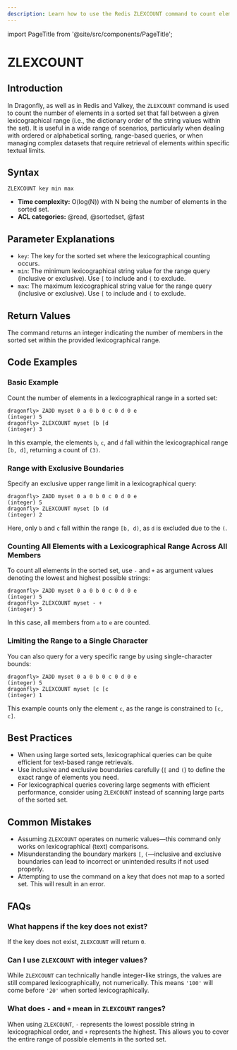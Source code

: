 ```yaml
---
description: Learn how to use the Redis ZLEXCOUNT command to count elements in a sorted set between two lexicographical values, plus expert tips beyond the official Redis docs.
---
```


import PageTitle from '@site/src/components/PageTitle';

# ZLEXCOUNT

<PageTitle title="Redis ZLEXCOUNT Explained (Better Than Official Docs)" />

## Introduction

In Dragonfly, as well as in Redis and Valkey, the `ZLEXCOUNT` command is used to count the number of elements in a sorted set that fall between a given lexicographical range (i.e., the dictionary order of the string values within the set).
It is useful in a wide range of scenarios, particularly when dealing with ordered or alphabetical sorting, range-based queries, or when managing complex datasets that require retrieval of elements within specific textual limits.

## Syntax

```shell
ZLEXCOUNT key min max
```

- **Time complexity:** O(log(N)) with N being the number of elements in the sorted set.
- **ACL categories:** @read, @sortedset, @fast

## Parameter Explanations

- `key`: The key for the sorted set where the lexicographical counting occurs.
- `min`: The minimum lexicographical string value for the range query (inclusive or exclusive). Use `[` to include and `(` to exclude.
- `max`: The maximum lexicographical string value for the range query (inclusive or exclusive). Use `[` to include and `(` to exclude.

## Return Values

The command returns an integer indicating the number of members in the sorted set within the provided lexicographical range.

## Code Examples

### Basic Example

Count the number of elements in a lexicographical range in a sorted set:

```shell
dragonfly> ZADD myset 0 a 0 b 0 c 0 d 0 e
(integer) 5
dragonfly> ZLEXCOUNT myset [b [d
(integer) 3
```

In this example, the elements `b`, `c`, and `d` fall within the lexicographical range `[b, d]`, returning a count of `(3)`.

### Range with Exclusive Boundaries

Specify an exclusive upper range limit in a lexicographical query:

```shell
dragonfly> ZADD myset 0 a 0 b 0 c 0 d 0 e
(integer) 5
dragonfly> ZLEXCOUNT myset [b (d
(integer) 2
```

Here, only `b` and `c` fall within the range `[b, d)`, as `d` is excluded due to the `(`.

### Counting All Elements with a Lexicographical Range Across All Members

To count all elements in the sorted set, use `-` and `+` as argument values denoting the lowest and highest possible strings:

```shell
dragonfly> ZADD myset 0 a 0 b 0 c 0 d 0 e
(integer) 5
dragonfly> ZLEXCOUNT myset - +
(integer) 5
```

In this case, all members from `a` to `e` are counted.

### Limiting the Range to a Single Character

You can also query for a very specific range by using single-character bounds:

```shell
dragonfly> ZADD myset 0 a 0 b 0 c 0 d 0 e
(integer) 5
dragonfly> ZLEXCOUNT myset [c [c
(integer) 1
```

This example counts only the element `c`, as the range is constrained to `[c, c]`.

## Best Practices

- When using large sorted sets, lexicographical queries can be quite efficient for text-based range retrievals.
- Use inclusive and exclusive boundaries carefully (`[` and `(`) to define the exact range of elements you need.
- For lexicographical queries covering large segments with efficient performance, consider using `ZLEXCOUNT` instead of scanning large parts of the sorted set.

## Common Mistakes

- Assuming `ZLEXCOUNT` operates on numeric values—this command only works on lexicographical (text) comparisons.
- Misunderstanding the boundary markers `[`, `(`—inclusive and exclusive boundaries can lead to incorrect or unintended results if not used properly.
- Attempting to use the command on a key that does not map to a sorted set. This will result in an error.

## FAQs

### What happens if the key does not exist?

If the key does not exist, `ZLEXCOUNT` will return `0`.

### Can I use `ZLEXCOUNT` with integer values?

While `ZLEXCOUNT` can technically handle integer-like strings, the values are still compared lexicographically, not numerically. This means `'100'` will come before `'20'` when sorted lexicographically.

### What does `-` and `+` mean in `ZLEXCOUNT` ranges?

When using `ZLEXCOUNT`, `-` represents the lowest possible string in lexicographical order, and `+` represents the highest.
This allows you to cover the entire range of possible elements in the sorted set.
